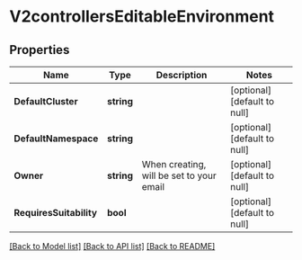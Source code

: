 # V2controllersEditableEnvironment

## Properties
Name | Type | Description | Notes
------------ | ------------- | ------------- | -------------
**DefaultCluster** | **string** |  | [optional] [default to null]
**DefaultNamespace** | **string** |  | [optional] [default to null]
**Owner** | **string** | When creating, will be set to your email | [optional] [default to null]
**RequiresSuitability** | **bool** |  | [optional] [default to null]

[[Back to Model list]](../README.md#documentation-for-models) [[Back to API list]](../README.md#documentation-for-api-endpoints) [[Back to README]](../README.md)


